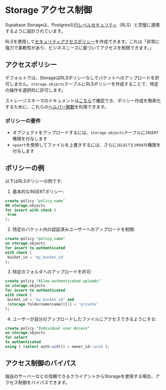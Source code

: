 # Storage アクセス制御

Supabase Storageは、Postgresの[行レベルセキュリティ](/docs/guides/database/postgres/row-level-security)（RLS）と完璧に連携するように設計されています。

RLSを使用して[セキュリティアクセスポリシー](https://www.postgresql.org/docs/current/sql-createpolicy.html)を作成できます。これは「非常に強力で柔軟性があり、ビジネスニーズに基づいてアクセスを制限できます。」

## アクセスポリシー

デフォルトでは、StorageはRLSポリシーなしでバケットへのアップロードを許可しません。`storage.objects`テーブルにRLSポリシーを作成することで、特定の操作を選択的に許可します。

ストレージスキーマのドキュメントは[こちら](/docs/guides/storage/schema/design)で確認でき、ポリシー作成を簡素化するために、これらの[ヘルパー関数](/docs/guides/storage/schema/helper-functions)を利用できます。

### ポリシーの要件

- オブジェクトをアップロードするには、`storage.objects`テーブルに`INSERT`権限を付与します
- `upsert`を使用してファイルを上書きするには、さらに`SELECT`と`UPDATE`権限を付与します

## ポリシーの例

以下はRLSポリシーの例です:

1. 基本的なINSERTポリシー:
```sql
create policy "policy_name"
ON storage.objects
for insert with check (
 true
);
```

2. 特定のバケット内の認証済みユーザーへのアップロードを制限:
```sql
create policy "policy_name"
on storage.objects
for insert to authenticated
with check (
 bucket_id = 'my_bucket_id'
);
```

3. 特定のフォルダへのアップロードを許可:
```sql
create policy "Allow authenticated uploads"
on storage.objects
for insert to authenticated
with check (
 bucket_id = 'my_bucket_id' and
 (storage.foldername(name))[1] = 'private'
);
```

4. ユーザーが自分のアップロードしたファイルにアクセスできるようにする:
```sql
create policy "Individual user Access"
on storage.objects
for select
to authenticated
using ( (select auth.uid()) = owner_id::uuid );
```

## アクセス制御のバイパス

独自のサーバーなどの信頼できるクライアントからStorageを使用する場合、アクセス制御をバイパスできます。
